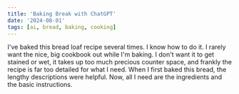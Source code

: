 ```yaml
---
title: 'Baking Break with ChatGPT'
date: '2024-08-01'
tags: [ai, bread, baking, cooking]
---
```


<script>
    import CloudinaryImage from '$lib/components/CloudinaryImage.svelte'
</script>

<CloudinaryImage public_id="brentdanley.com/bread_ai/ai_bread_hero" alt="Baking bread with AI blog hero image" />

I've baked this bread loaf recipe several times. I know how to do it. I rarely want the nice, big cookbook out while I'm baking. I don't want it to get stained or wet, it takes up too much precious counter space, and frankly the recipe is far too detailed for what I need. When I first baked this bread, the lengthy descriptions were helpful. Now, all I need are the ingredients and the basic instructions.

<CloudinaryImage public_id="brentdanley.com/bread_ai/bread_cookbook" caption="bread with ai" alt="cookbook bread recipe" />
